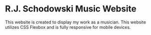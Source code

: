 # R.J. Schodowski Music Website #

This website is created to display my work as a musician. This website utilizes CSS Flexbox and is fully responsive for mobile devices.
